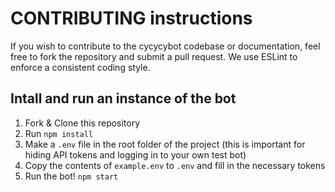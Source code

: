 # CONTRIBUTING instructions

If you wish to contribute to the cycycybot codebase or documentation, feel free to fork the repository and submit a
pull request. We use ESLint to enforce a consistent coding style.

## Intall and run an instance of the bot
1. Fork & Clone this repository
2. Run ```npm install```
3. Make a ```.env``` file in the root folder of the project (this is important for hiding API tokens and logging in to your own test bot)
4. Copy the contents of ```example.env``` to ```.env``` and fill in the necessary tokens
5. Run the bot! ```npm start```
